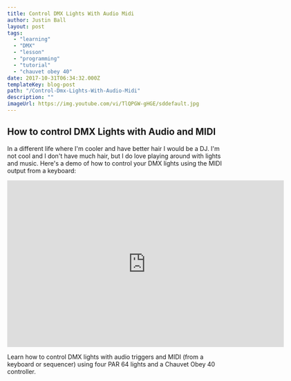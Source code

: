 ```yaml
---
title: Control DMX Lights With Audio Midi
author: Justin Ball
layout: post
tags:
  - "learning"
  - "DMX"
  - "lesson"
  - "programming"
  - "tutorial"
  - "chauvet obey 40"
date: 2017-10-31T06:34:32.000Z
templateKey: blog-post
path: "/Control-Dmx-Lights-With-Audio-Midi"
description: ""
imageUrl: https://img.youtube.com/vi/TlQPGW-gHGE/sddefault.jpg
---
```


<div id="TlQPGW-gHGE" class="youtube-video">
  <h2 class="youtube-title">How to control DMX Lights with Audio and MIDI</h2>
  <p>In a different life where I'm cooler and have better hair I would be a DJ. I'm not cool and I don't have much hair, but
  I do love playing around with lights and music. Here's a demo of how to control your DMX lights using the MIDI output from a keyboard:</p>
  <iframe src="https://www.youtube.com/embed/TlQPGW-gHGE" frameborder="0" width="640" height="385" allowFullScreen>
    <p>Your browser does not support iframes.</p>
  </iframe>
  <p class="youtube-description">Learn how to control DMX lights with audio triggers and MIDI (from a keyboard or sequencer) using four PAR 64 lights and a Chauvet Obey 40 controller.</p>
</div>
